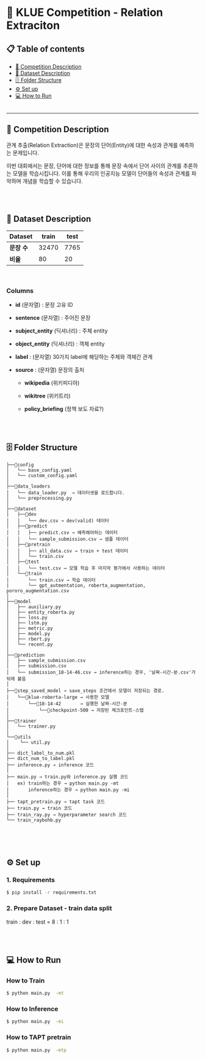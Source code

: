 # 🏅 KLUE Competition - Relation Extraciton


## 📋 Table of contents

* [📝 Competition Description](#competition)
* [💾 Dataset Description](#dataset)
* [🗄 Folder Structure](#folder)
* [⚙️ Set up](#setup)
* [💻 How to Run](#torun)
<br><br/>

---

## 📝 Competition Description <a name='competition'></a>

관계 추출(Relation Extraction)은 문장의 단어(Entity)에 대한 속성과 관계를 예측하는 문제입니다. 

이번 대회에서는 문장, 단어에 대한 정보를 통해 문장 속에서 단어 사이의 관계를 추론하는 모델을 학습시킵니다. 이를 통해 우리의 인공지능 모델이 단어들의 속성과 관계를 파악하며 개념을 학습할 수 있습니다. 


<br><br>

## 💾 Dataset Description <a name='dataset'></a>
 
| Dataset            | train                    | test |
| ------------------ | ----------------------- |--------------- |
| **문장 수**        | 32470      |     7765   |
| **비율**        | 80      |     20 |

<br/>

### Columns
* **id** (문자열) : 문장 고유 ID 

* **sentence** (문자열) : 주어진 문장

* **subject_entity** (딕셔너리) : 주체 entity

* **object_entity** (딕셔너리) : 객체 entity

* **label** : (문자열) 30가지 label에 해당하는 주체와 객체간 관계

* **source** : (문자열) 문장의 출처

    * **wikipedia** (위키피디아)

    * **wikitree** (위키트리)

    * **policy_briefing** (정책 보도 자료?)

<br><br>

## 🗄 Folder Structure <a name='folder'></a>
```
├──📁config
│   └── base_config.yaml
│   └── custom_config.yaml 
│
├──📁data_loaders
│   └── data_loader.py  → 데이터셋을 로드합니다. 
│   └── preprocessing.py
│
├──📁dataset
│   ├──📁dev
│   │   └── dev.csv → dev(valid) 데이터
│   ├──📁predict
│   │   ├── predict.csv → 예측해야하는 데이터
│   │   └── sample_submission.csv → 샘플 데이터
│   ├──📁pretrain
│   │   ├── all_data.csv → train + test 데이터
│   │   └── train.csv
│   ├──📁test
│   │   └── test.csv → 모델 학습 후 마지막 평가에서 사용하는 데이터
│   └──📁train
│       └── train.csv → 학습 데이터
|       └── gpt_autmentation, roberta_augmentation, pororo_augmentation.csv
│
├──📁model
│   ├── auxiliary.py
│   ├── entity_roberta.py
│   ├── loss.py
│   ├── lstm.py
│   ├── metric.py 
│   ├── model.py
│   ├── rbert.py
│   └── recent.py
│
├──📁prediction
│   ├── sample_submission.csv
│   ├── submission.csv
│   └── submission_18-14-46.csv → inference하는 경우, '날짜-시간-분.csv'가 뒤에 붙음
│
├──📁step_saved_model → save_steps 조건에서 모델이 저장되는 경로.
│   └──📁klue-roberta-large → 사용한 모델
│       └──📁18-14-42       → 실행한 날짜-시간-분
│           └──📁checkpoint-500 → 저장된 체크포인트-스탭
│ 
├──📁trainer
│   └── trainer.py
│
└──📁utils
│    └── util.py             
│
├── dict_label_to_num.pkl
├── dict_num_to_label.pkl
├── inference.py → inference 코드
│
├── main.py → train.py와 inference.py 실행 코드
│   ex) train하는 경우 → python main.py -mt
│       inference하는 경우 → python main.py -mi
│  
├── tapt_pretrain.py → tapt task 코드
├── train.py → train 코드
├── train_ray.py → hyperparameter search 코드
└── train_raybohb.py


```

<br><br>

## ⚙️ Set up <a name='setup'></a>

### 1. Requirements

```bash
$ pip install -r requirements.txt
```

### 2. Prepare Dataset - train data split
train : dev : test = 8 : 1 : 1

<br><br>

## 💻 How to Run <a name='torun'></a>

### How to Train

```bash
$ python main.py  -mt
```

### How to Inference

```bash
$ python main.py  -mi
```

### How to TAPT pretrain

```bash
$ python main.py  -mtp
```